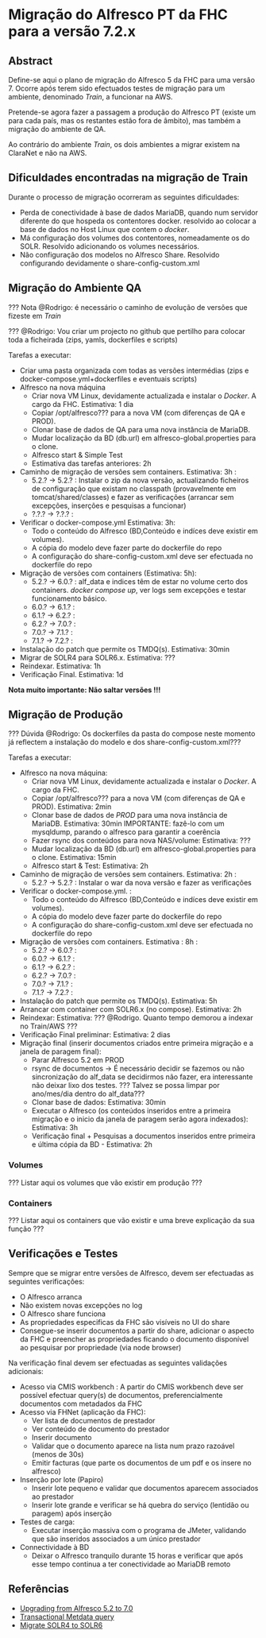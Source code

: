 
# Migração do Alfresco PT da FHC para a versão 7.2.x

## Abstract

Define-se aqui o plano de migração do Alfresco 5 da FHC para uma versão 7.
Ocorre após terem sido efectuados testes de migração para um ambiente,
denominado *Train*, a funcionar na AWS.

Pretende-se agora fazer a passagem a produção do Alfresco PT (existe
um para cada país, mas os restantes estão fora de âmbito), mas também
a migração do ambiente de QA.

Ao contrário do ambiente *Train*, os dois ambientes a migrar existem na
ClaraNet e não na AWS.

## Dificuldades encontradas na migração de Train

Durante o processo de migração ocorreram as seguintes dificuldades:
* Perda de conectividade à base de dados MariaDB, quando num servidor
diferente do que hospeda os contentores docker. resolvido ao colocar a
base de dados no Host Linux que contem o *docker*.
* Má configuração dos volumes dos contentores, nomeadamente os do SOLR.
Resolvido adicionando os volumes necessários.
* Não configuração dos modelos no Alfresco Share. Resolvido configurando
devidamente o share-config-custom.xml

## Migração do Ambiente QA

??? Nota @Rodrigo: é necessário o caminho de evolução de versões que fizeste
em *Train*

??? @Rodrigo: Vou criar um projecto no github que pertilho para colocar toda a
ficheirada (zips, yamls, dockerfiles e scripts)


Tarefas a executar:
* Criar uma pasta organizada com todas as versões intermédias
(zips e docker-compose.yml+dockerfiles e eventuais scripts)
* Alfresco na nova máquina
  * Criar nova VM Linux, devidamente actualizada e instalar o *Docker*. A cargo da FHC. Estimativa: 1 dia
  * Copiar /opt/alfresco??? para a nova VM (com diferenças de QA e PROD).
  * Clonar base de dados de QA para uma nova instância de MariaDB.
  * Mudar localização da BD (db.url) em alfresco-global.properties para o clone.
  * Alfresco start & Simple Test
  * Estimativa das tarefas anteriores: 2h
* Caminho de migração de versões sem containers. Estimativa: 3h :
  * 5.2.? -> 5.2.? : Instalar o zip da nova versão, actualizando ficheiros de configuração
que existam no classpath (provavelmente em tomcat/shared/classes) e fazer as verificações
(arrancar sem excepções, inserções e pesquisas a funcionar)
  * ?.?.? -> ?.?.? :
* Verificar o docker-compose.yml Estimativa: 3h:
  * Todo o conteúdo do Alfresco (BD,Conteúdo e indíces deve existir em volumes).
  * A cópia do modelo deve fazer parte do dockerfile do repo
  * A configuração do share-config-custom.xml deve ser efectuada no dockerfile do repo
* Migração de versões com containers (Estimativa: 5h):
  * 5.2.? -> 6.0.? : alf_data e indices têm de estar no volume certo dos containers.
*docker compose up*, ver logs sem excepções e testar funcionamento básico.
  * 6.0.? -> 6.1.? :
  * 6.1.? -> 6.2.? :
  * 6.2.? -> 7.0.? :
  * 7.0.? -> 7.1.? :
  * 7.1.? -> 7.2.? :
* Instalação do patch que permite os TMDQ(s). Estimativa: 30min
* Migrar de SOLR4 para SOLR6.x. Estimativa: ???
* Reindexar. Estimativa: 1h
* Verificação Final. Estimativa: 1d

**Nota muito importante: Não saltar versões !!!**

## Migração de Produção

 ??? Dúvida @Rodrigo: Os dockerfiles da pasta do compose neste momento já reflectem a instalação do modelo e dos share-config-custom.xml???

Tarefas a executar:
* Alfresco na nova máquina:
  * Criar nova VM Linux, devidamente actualizada e instalar o *Docker*. A cargo da FHC.
  * Copiar /opt/alfresco??? para a nova VM (com diferenças de QA e PROD). Estimativa: 2min
  * Clonar base de dados de *PROD* para uma nova instância de MariaDB. Estimativa: 30min
IMPORTANTE: fazê-lo com um mysqldump, parando o alfresco para garantir a
coerência
  * Fazer rsync dos conteúdos para nova NAS/volume: Estimativa: ???
  * Mudar localização da BD (db.url) em alfresco-global.properties para o clone. Estimativa: 15min
  * Alfresco start & Test: Estimativa: 2h
* Caminho de migração de versões sem containers. Estimativa: 2h :
  * 5.2.? -> 5.2.? : Instalar o war da nova versão e fazer as verificações
* Verificar o docker-compose.yml.  :
  * Todo o conteúdo do Alfresco (BD,Conteúdo e indíces deve existir em volumes).
  * A cópia do modelo deve fazer parte do dockerfile do repo
  * A configuração do share-config-custom.xml deve ser efectuada no dockerfile do repo
* Migração de versões com containers. Estimativa : 8h :
  * 5.2.? -> 6.0.? :
  * 6.0.? -> 6.1.? :
  * 6.1.? -> 6.2.? :
  * 6.2.? -> 7.0.? :
  * 7.0.? -> 7.1.? :
  * 7.1.? -> 7.2.? :
* Instalação do patch que permite os TMDQ(s). Estimativa: 5h
* Arrancar com container com SOLR6.x (no compose). Estimativa: 2h
* Reindexar: Estimativa: ??? @Rodrigo. Quanto tempo demorou a indexar no Train/AWS ???
* Verificação Final preliminar: Estimativa: 2 dias
* Migração final (inserir documentos criados entre primeira migração e a janela de paragem final):
  * Parar Alfresco 5.2 em PROD
  * rsync de documentos -> É necessário decidir se fazemos ou não sincronização do alf_data
se decidirmos não fazer, era interessante não deixar lixo dos testes. ??? Talvez se possa limpar por ano/mes/dia dentro do alf_data???
  * Clonar base de dados: Estimativa: 30min
  * Executar o Alfresco (os conteúdos inseridos entre a primeira migração e o inicio
da janela de paragem serão agora indexados): Estimativa: 3h
  * Verificação final + Pesquisas a documentos inseridos entre primeira e última cópia da BD - Estimativa: 2h

### Volumes

??? Listar aqui os volumes que vão existir em produção ???

### Containers

??? Listar aqui os containers que vão existir e uma breve explicação da sua função ???

## Verificações e Testes

Sempre que se migrar entre versões de Alfresco, devem ser efectuadas as seguintes
verificações:
* O Alfresco arranca
* Não existem novas excepções no log
* O Alfresco share funciona
* As propriedades especificas da FHC são visíveis no UI do share
* Consegue-se inserir documentos a partir do share, adicionar o aspecto da FHC
e preencher as propriedades ficando o documento disponível ao pesquisar por propriedade
(via node browser)

Na verificação final devem ser efectuadas as seguintes validações adicionais:
* Acesso via CMIS workbench : A partir do CMIS workbench deve ser possível
efectuar query(s) de documentos, preferencialmente documentos com metadados
da FHC
* Acesso via FHNet (aplicação da FHC):
  * Ver lista de documentos de prestador
  * Ver conteúdo de documento do prestador
  * Inserir documento
  * Validar que o documento aparece na lista num prazo razoável (menos de 30s)
  * Emitir facturas (que parte os documentos de um pdf e os insere no alfresco)
* Inserção por lote (Papiro)
  * Inserir lote pequeno e validar que documentos aparecem associados ao prestador
  * Inserir lote grande e verificar se há quebra do serviço (lentidão ou paragem) após inserção
* Testes de carga:
  * Executar inserção massiva com o programa de JMeter, validando que são inseridos
associados a um único prestador
* Connectividade à BD
  * Deixar o Alfresco tranquilo durante 15 horas e verificar que após esse tempo continua
a ter conectividade ao MariaDB remoto

## Referências

* [Upgrading from Alfresco 5.2 to 7.0](https://www.youtube.com/watch?v=kHwq_f9PzYU)
* [Transactional Metdata query](https://docs.alfresco.com/search-services/latest/config/transactional/#configuring-an-optional-patch-for-upgrade)
* [Migrate SOLR4 to SOLR6](https://docs.alfresco.com/search-services/1.3/upgrade/migrate/)
